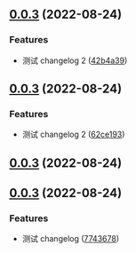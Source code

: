 <a name="0.0.3"></a>
## [0.0.3](https://github.com/xxldm/tool-client/compare/v0.0.3-beta.2...v0.0.3) (2022-08-24)


### Features

* 测试 changelog 2 ([42b4a39](https://github.com/xxldm/tool-client/commit/42b4a39))



<a name="0.0.3"></a>
## [0.0.3](https://github.com/xxldm/tool-client/compare/v0.0.3-beta.1...v0.0.3) (2022-08-24)


### Features

* 测试 changelog 2 ([62ce193](https://github.com/xxldm/tool-client/commit/62ce193))



<a name="0.0.3"></a>
## [0.0.3](https://github.com/xxldm/tool-client/compare/v0.0.3-beta.0...v0.0.3) (2022-08-24)



<a name="0.0.3"></a>
## [0.0.3](https://github.com/xxldm/tool-client/compare/v0.0.2...v0.0.3) (2022-08-24)


### Features

* 测试 changelog ([7743678](https://github.com/xxldm/tool-client/commit/7743678))



